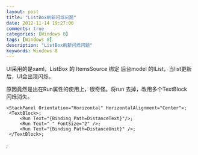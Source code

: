 ```yaml
---
layout: post
title: "ListBox刷新闪烁问题"
date: 2012-11-14 19:27:00 
comments: true
categories: [Windows 8]
tags: [Windows 8]
description: "ListBox刷新闪烁问题"
keywords: Windows 8
---
```



 UI采用的是xaml，ListBox 的 ItemsSource 绑定 后台model 的IList，当list更新后，UI会出现闪烁。
 
  
   原因竟然是出在Run属性的使用上，很奇怪。将run 去掉，改用多个TextBlock      闪烁消失。
   
    <StackPanel Orientation="Horizontal" HorizontalAlignment="Center">;
     <TextBlock>;
         <Run Text="{Binding Path=DistanceText}"/>;
         <Run Text=" " FontSize="2" />;
         <Run Text="{Binding Path=DistanceUnit}" />;
     </TextBlock>;
</StackPanel>;
    
    
   
  
  
  
 


